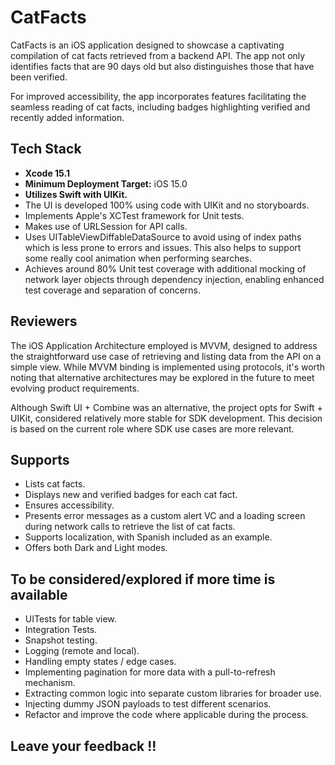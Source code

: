 # CatFacts

CatFacts is an iOS application designed to showcase a captivating compilation of cat facts retrieved from a backend API. The app not only identifies facts that are 90 days old but also distinguishes those that have been verified.

For improved accessibility, the app incorporates features facilitating the seamless reading of cat facts, including badges highlighting verified and recently added information.

## Tech Stack 

- **Xcode 15.1**
- **Minimum Deployment Target:** iOS 15.0
- **Utilizes Swift with UIKit.**
- The UI is developed 100% using code with UIKit and no storyboards. 
- Implements Apple's XCTest framework for Unit tests.
- Makes use of URLSession for API calls.
- Uses UITableViewDiffableDataSource to avoid using of index paths which is less prone to errors and issues. This also helps to support some really cool animation when performing searches.
- Achieves around 80% Unit test coverage with additional mocking of network layer objects through dependency injection, enabling enhanced test coverage and separation of concerns.

## Reviewers 

The iOS Application Architecture employed is MVVM, designed to address the straightforward use case of retrieving and listing data from the API on a simple view. While MVVM binding is implemented using protocols, it's worth noting that alternative architectures may be explored in the future to meet evolving product requirements.

Although Swift UI + Combine was an alternative, the project opts for Swift + UIKit, considered relatively more stable for SDK development. This decision is based on the current role where SDK use cases are more relevant.

## Supports 

- Lists cat facts.
- Displays new and verified badges for each cat fact.
- Ensures accessibility.
- Presents error messages as a custom alert VC and a loading screen during network calls to retrieve the list of cat facts.
- Supports localization, with Spanish included as an example.
- Offers both Dark and Light modes.

## To be considered/explored if more time is available

- UITests for table view.
- Integration Tests.
- Snapshot testing.
- Logging (remote and local).
- Handling empty states / edge cases.
- Implementing pagination for more data with a pull-to-refresh mechanism.
- Extracting common logic into separate custom libraries for broader use.
- Injecting dummy JSON payloads to test different scenarios.
- Refactor and improve the code where applicable during the process.

## Leave your feedback !! 
